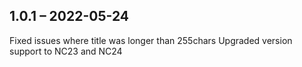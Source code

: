 ## 1.0.1 – 2022-05-24
Fixed issues where title was longer than 255chars
Upgraded version support to NC23 and NC24